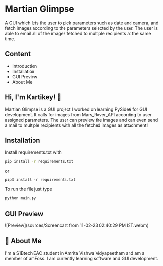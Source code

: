 
# Martian Glimpse

A GUI which lets the user to pick parameters such as date and camera, and fetch images according to the parameters selected by the user. The user is able to email all of the images fetched to multiple recipients at the same time.





## Content
- Introduction
- Installation
- GUI Preview
- About Me



## Hi, I'm Kartikey! 👋
Martian Glimpse is a GUI project I worked on learning PySide6 for GUI development.
It calls for images from Mars_Rover_API according to user assigned parameters. The user can preview the images and can even send a mail to multiple recipients with all the fetched images as attachment!



## Installation

Install requirements.txt with

```bash
pip install -r requirements.txt
```
or
```
pip3 install -r requirements.txt
```
To run the file just type 
```bash
python main.py
```
    
## GUI Preview

![Preview](sources/Screencast from 11-02-23 02:40:29 PM IST.webm)


## 🚀 About Me
I'm a S1Btech EAC student in Amrita Vishwa Vidyapeetham and am a member of amFoss.
I am currently learning software and GUI development.
